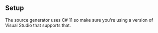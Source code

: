 ## Setup
The source generator uses C# 11 so make sure you're using a version of Visual Studio that supports that.